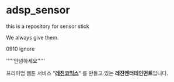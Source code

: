 adsp_sensor
===========

this is a repository for sensor stick



We always give them.


0910
    ignore



'''''안녕하세요''''' 

프리미엄 웹툰 서비스 "**[레진코믹스](http://www.lezhin.com)**" 를 만들고 있는 **레진엔터테인먼트**입니다.
